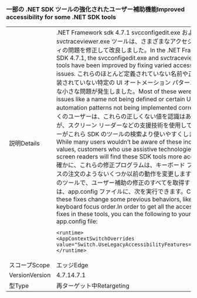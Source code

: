 ### <a name="improved-accessibility-for-some-net-sdk-tools"></a><span data-ttu-id="2cb7e-101">一部の .NET SDK ツールの強化されたユーザー補助機能</span><span class="sxs-lookup"><span data-stu-id="2cb7e-101">Improved accessibility for some .NET SDK tools</span></span>

|   |   |
|---|---|
|<span data-ttu-id="2cb7e-102">説明</span><span class="sxs-lookup"><span data-stu-id="2cb7e-102">Details</span></span>|<span data-ttu-id="2cb7e-103">.NET Framework sdk 4.7.1 svcconfigedit.exe および svctraceviewer.exe ツールは、さまざまなアクセシビリティの問題を修正して改良しました。</span><span class="sxs-lookup"><span data-stu-id="2cb7e-103">In the .NET Framework SDK 4.7.1, the svcconfigedit.exe and svctraceviewer.exe tools have been improved by fixing varied accessibility issues.</span></span> <span data-ttu-id="2cb7e-104">これらのほとんど定義されていない名前や正しく実装されていない特定の UI オートメーション パターンのような小さな問題が発生しました。</span><span class="sxs-lookup"><span data-stu-id="2cb7e-104">Most of these were small issues like a name not being defined or certain UI automation patterns not being implemented correctly.</span></span> <span data-ttu-id="2cb7e-105">多くのユーザーは、これらの正しくない値を認識はありませんが、スクリーン リーダーなどの支援技術を使用してユーザーがこれら SDK のツールの検索より使いやすくします。</span><span class="sxs-lookup"><span data-stu-id="2cb7e-105">While many users wouldn’t be aware of these incorrect values, customers who use assistive technologies like screen readers will find these SDK tools more accessible.</span></span> <span data-ttu-id="2cb7e-106">確かに、これらの修正プログラムは、キーボード フォーカスの注文のようないくつか以前の動作を変更します。これらのツールで、ユーザー補助の修正のすべてを取得するためには、app.config ファイルに、次を実行できます。</span><span class="sxs-lookup"><span data-stu-id="2cb7e-106">Certainly, these fixes change some previous behaviors, like keyboard focus order.In order to get all the accessibility fixes in these tools, you can the following to your app.config file:</span></span><pre><code class="language-xml">&lt;runtime&gt;&#13;&#10;&lt;AppContextSwitchOverrides value=&quot;Switch.UseLegacyAccessibilityFeatures=false&quot;/&gt;&#13;&#10;&lt;/runtime&gt;&#13;&#10;</code></pre>|
|<span data-ttu-id="2cb7e-107">スコープ</span><span class="sxs-lookup"><span data-stu-id="2cb7e-107">Scope</span></span>|<span data-ttu-id="2cb7e-108">エッジ</span><span class="sxs-lookup"><span data-stu-id="2cb7e-108">Edge</span></span>|
|<span data-ttu-id="2cb7e-109">Version</span><span class="sxs-lookup"><span data-stu-id="2cb7e-109">Version</span></span>|<span data-ttu-id="2cb7e-110">4.7.1</span><span class="sxs-lookup"><span data-stu-id="2cb7e-110">4.7.1</span></span>|
|<span data-ttu-id="2cb7e-111">型</span><span class="sxs-lookup"><span data-stu-id="2cb7e-111">Type</span></span>|<span data-ttu-id="2cb7e-112">再ターゲット中</span><span class="sxs-lookup"><span data-stu-id="2cb7e-112">Retargeting</span></span>|

